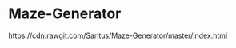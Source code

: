 # Maze-Generator

https://cdn.rawgit.com/Saritus/Maze-Generator/master/index.html

<script language="javascript" type="text/javascript" src="https://cdn.rawgit.com/Saritus/Maze-Generator/master/p5.js" \>
</script\>

<script language="javascript" type="text/javascript" src="https://cdn.rawgit.com/Saritus/Maze-Generator/master/Cell.js" \>
</script\>

<script language="javascript" type="text/javascript" src="https://cdn.rawgit.com/Saritus/Maze-Generator/master/sketch.js" \>
</script\>
